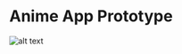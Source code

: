 # Anime App Prototype
![alt text](https://lh3.googleusercontent.com/GrKoS9TCG97MFRrz26854pb4XQ1OJ8jai-cG0coMNgTe6exNbqvcyjhvty5To7TA9Z_N1-BdAKp53f_zI5_J=w1920-h888-rw)
 
